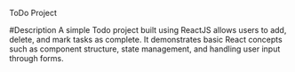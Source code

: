 ToDo Project 

#Description
A simple Todo project built using ReactJS allows users to add, delete, and mark tasks as complete. It demonstrates basic React concepts such as component structure, state management, and handling user input through forms.
